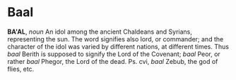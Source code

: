 # Baal

**BA'AL**, _noun_ An idol among the ancient Chaldeans and Syrians, representing the sun. The word signifies also lord, or commander; and the character of the idol was varied by different nations, at different times. Thus _baal_ Berith is supposed to signify the Lord of the Covenant; _baal_ Peor, or rather _baal_ Phegor, the Lord of the dead. Ps. cvi, _baal_ Zebub, the god of flies, etc.